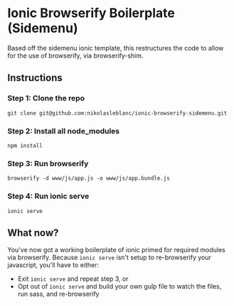 # Ionic Browserify Boilerplate (Sidemenu)

Based off the sidemenu ionic template, this restructures the code to allow for the use of browserify, via browserify-shim.

## Instructions

### Step 1: Clone the repo

```
git clone git@github.com:nikolasleblanc/ionic-browserify-sidemenu.git
```

### Step 2: Install all node_modules

```
npm install
```

### Step 3: Run browserify

```
browserify -d www/js/app.js -o www/js/app.bundle.js
```

### Step 4: Run ionic serve

```
ionic serve
```

## What now?

You've now got a working boilerplate of ionic primed for required modules via browserify. Because `ionic serve` isn't setup to re-browserify your javascript, you'll have to either:

- Exit `ionic serve` and repeat step 3, or
- Opt out of `ionic serve` and build your own gulp file to watch the files, run sass, and re-browserify


